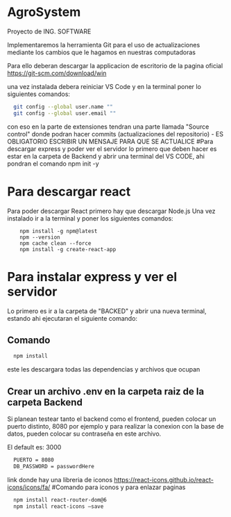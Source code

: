 # AgroSystem
Proyecto de ING. SOFTWARE

Implementaremos la herramienta Git para el uso de actualizaciones mediante los cambios que le hagamos en nuestras computadoras

Para ello deberan descargar la applicacion de escritorio de la pagina oficial https://git-scm.com/download/win 

una vez instalada debera reiniciar VS Code y en la terminal poner lo siguientes comandos:

```bash
  git config --global user.name ""
  git config --global user.email "" 
```

con eso en la parte de extensiones tendran una parte llamada "Source control" donde podran hacer commits (actualizaciones del repositorio) - ES OBLIGATORIO ESCRIBIR UN MENSAJE PARA QUE SE ACTUALICE
#Para descargar express y poder ver el servidor
lo primero que deben hacer es estar en la carpeta de Backend y abrir una terminal del VS CODE, ahi pondran el comando npm init -y

# Para descargar react
Para poder descargar React primero hay que descargar Node.js
Una vez instalado ir a la terminal y poner los siguientes comandos:

        npm install -g npm@latest
        npm --version
        npm cache clean --force
        npm install -g create-react-app


# Para instalar express y ver el servidor

Lo primero es ir a la carpeta de "BACKED" y abrir una nueva terminal, estando ahi ejecutaran el siguiente comando:

## Comando


```bash
  npm install
```

este les descargara todas las dependencias y archivos que ocupan
## Crear un archivo .env en la carpeta raiz de la carpeta Backend
Si planean testear tanto el backend como el frontend, pueden colocar
un puerto distinto, 8080 por ejemplo y para realizar la conexion con
la base de datos, pueden colocar su contraseña en este archivo.

El default es: 3000
```bash
  PUERTO = 8080
  DB_PASSWORD = passwordHere
```
link donde hay una libreria de iconos
https://react-icons.github.io/react-icons/icons/fa/
#Comando para iconos y para enlazar paginas
```bash
  npm install react-router-dom@6
  npm install react-icons —save
```
